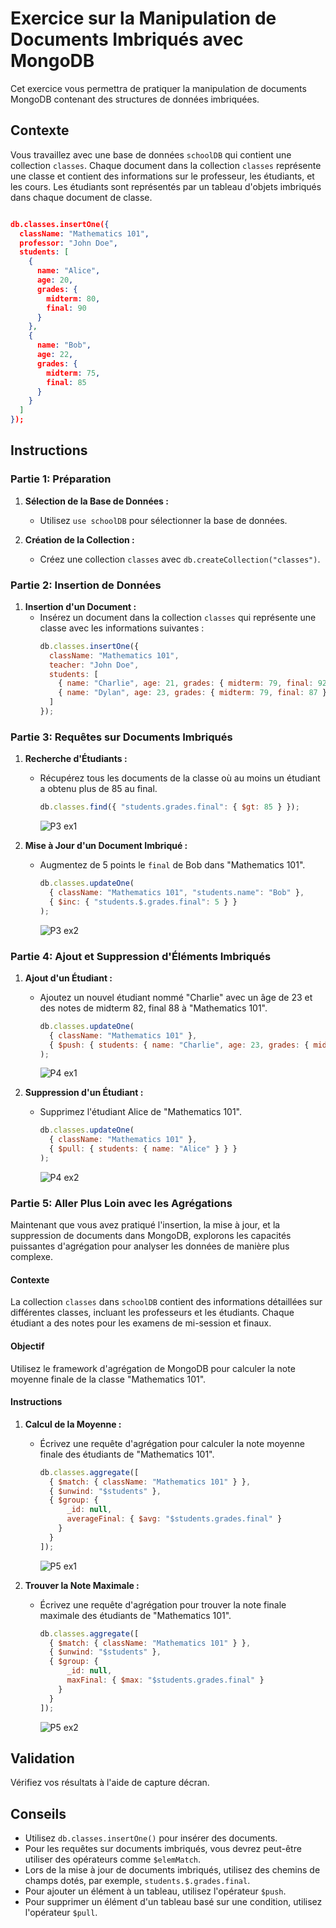# Exercice sur la Manipulation de Documents Imbriqués avec MongoDB

Cet exercice vous permettra de pratiquer la manipulation de documents MongoDB contenant des structures de données imbriquées.

## Contexte

Vous travaillez avec une base de données `schoolDB` qui contient une collection `classes`. Chaque document dans la collection `classes` représente une classe et contient des informations sur le professeur, les étudiants, et les cours. Les étudiants sont représentés par un tableau d'objets imbriqués dans chaque document de classe.

```json

db.classes.insertOne({
  className: "Mathematics 101",
  professor: "John Doe",
  students: [
    {
      name: "Alice",
      age: 20,
      grades: {
        midterm: 80,
        final: 90
      }
    },
    {
      name: "Bob",
      age: 22,
      grades: {
        midterm: 75,
        final: 85
      }
    }
  ]
});

```

## Instructions

### Partie 1: Préparation

1. **Sélection de la Base de Données :**
   - Utilisez `use schoolDB` pour sélectionner la base de données.

2. **Création de la Collection :**
   - Créez une collection `classes` avec `db.createCollection("classes")`.

### Partie 2: Insertion de Données

1. **Insertion d'un Document :**
   - Insérez un document dans la collection `classes` qui représente une classe avec les informations suivantes :
     ```javascript
     db.classes.insertOne({
       className: "Mathematics 101",
       teacher: "John Doe",
       students: [
         { name: "Charlie", age: 21, grades: { midterm: 79, final: 92 } },
         { name: "Dylan", age: 23, grades: { midterm: 79, final: 87 } }
       ]
     });
     ```

### Partie 3: Requêtes sur Documents Imbriqués

1. **Recherche d'Étudiants :**
   - Récupérez tous les documents de la classe où au moins un étudiant a obtenu plus de 85 au final.
     ```javascript
     db.classes.find({ "students.grades.final": { $gt: 85 } });
     ```
     ![P3 ex1](images/OptionnalP3ex1.PNG) 

2. **Mise à Jour d'un Document Imbriqué :**
   - Augmentez de 5 points le `final` de Bob dans "Mathematics 101".
     ```javascript
     db.classes.updateOne(
       { className: "Mathematics 101", "students.name": "Bob" },
       { $inc: { "students.$.grades.final": 5 } }
     );
     ```
     ![P3 ex2](images/OptionnalP3ex2.PNG)

### Partie 4: Ajout et Suppression d'Éléments Imbriqués

1. **Ajout d'un Étudiant :**
   - Ajoutez un nouvel étudiant nommé "Charlie" avec un âge de 23 et des notes de midterm 82, final 88 à "Mathematics 101".
     ```javascript
     db.classes.updateOne(
       { className: "Mathematics 101" },
       { $push: { students: { name: "Charlie", age: 23, grades: { midterm: 82, final: 88 } } } }
     );
     ```
     ![P4 ex1](images/OptionnalP4ex1.PNG)

2. **Suppression d'un Étudiant :**
   - Supprimez l'étudiant Alice de "Mathematics 101".
     ```javascript
     db.classes.updateOne(
       { className: "Mathematics 101" },
       { $pull: { students: { name: "Alice" } } }
     );
     ```
     ![P4 ex2](images/OptionnalP4ex2.PNG)

### Partie 5: Aller Plus Loin avec les Agrégations

Maintenant que vous avez pratiqué l'insertion, la mise à jour, et la suppression de documents dans MongoDB, explorons les capacités puissantes d'agrégation pour analyser les données de manière plus complexe.

#### Contexte

La collection `classes` dans `schoolDB` contient des informations détaillées sur différentes classes, incluant les professeurs et les étudiants. Chaque étudiant a des notes pour les examens de mi-session et finaux.

#### Objectif

Utilisez le framework d'agrégation de MongoDB pour calculer la note moyenne finale de la classe "Mathematics 101".

#### Instructions

1. **Calcul de la Moyenne :**
   - Écrivez une requête d'agrégation pour calculer la note moyenne finale des étudiants de "Mathematics 101".
     ```javascript
     db.classes.aggregate([
       { $match: { className: "Mathematics 101" } },
       { $unwind: "$students" },
       { $group: {
           _id: null,
           averageFinal: { $avg: "$students.grades.final" }
         }
       }
     ]);
     ```
     ![P5 ex1](images/OptionnalP5ex1.PNG)

2. **Trouver la Note Maximale :**
   - Écrivez une requête d'agrégation pour trouver la note finale maximale des étudiants de "Mathematics 101".
     ```javascript
     db.classes.aggregate([
       { $match: { className: "Mathematics 101" } },
       { $unwind: "$students" },
       { $group: {
           _id: null,
           maxFinal: { $max: "$students.grades.final" }
         }
       }
     ]);
     ```
     ![P5 ex2](images/OptionnalP5ex2.PNG)

## Validation

Vérifiez vos résultats à l'aide de capture décran.

## Conseils

- Utilisez `db.classes.insertOne()` pour insérer des documents.
- Pour les requêtes sur documents imbriqués, vous devrez peut-être utiliser des opérateurs comme `$elemMatch`.
- Lors de la mise à jour de documents imbriqués, utilisez des chemins de champs dotés, par exemple, `students.$.grades.final`.
- Pour ajouter un élément à un tableau, utilisez l'opérateur `$push`.
- Pour supprimer un élément d'un tableau basé sur une condition, utilisez l'opérateur `$pull`.
